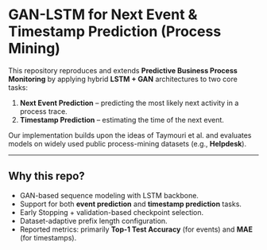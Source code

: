 # GAN-LSTM for Next Event & Timestamp Prediction (Process Mining)

This repository reproduces and extends **Predictive Business Process Monitoring** 
by applying hybrid **LSTM + GAN** architectures to two core tasks:

1. **Next Event Prediction** – predicting the most likely next activity in a process trace.  
2. **Timestamp Prediction** – estimating the time of the next event.  

Our implementation builds upon the ideas of Taymouri et al. and evaluates models 
on widely used public process-mining datasets (e.g., **Helpdesk**).

---

## Why this repo?
- GAN-based sequence modeling with LSTM backbone.
- Support for both **event prediction** and **timestamp prediction** tasks.
- Early Stopping + validation-based checkpoint selection.
- Dataset-adaptive prefix length configuration.
- Reported metrics: primarily **Top-1 Test Accuracy** (for events) and **MAE** (for timestamps).
